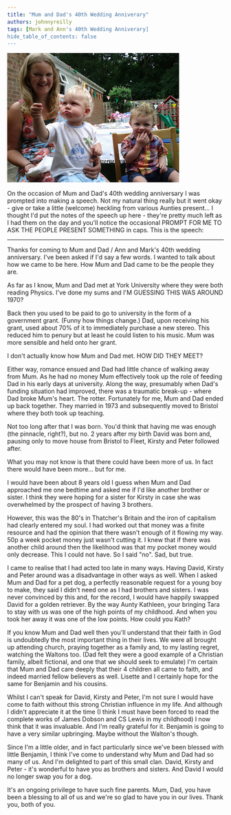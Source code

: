 ```yaml
---
title: "Mum and Dad's 40th Wedding Anniverary"
authors: johnnyreilly
tags: [Mark and Ann's 40th Wedding Anniverary]
hide_table_of_contents: false
---
```

![](2013-07-20+12.15.20.jpg)

On the occasion of Mum and Dad's 40th wedding anniversary I was prompted into making a speech. Not my natural thing really but it went okay - give or take a little (welcome) heckling from various Aunties present... I thought I'd put the notes of the speech up here - they're pretty much left as I had them on the day and you'll notice the occasional PROMPT FOR ME TO ASK THE PEOPLE PRESENT SOMETHING in caps. This is the speech:

---

Thanks for coming to Mum and Dad / Ann and Mark's 40th wedding anniversary. I've been asked if I'd say a few words. I wanted to talk about how we came to be here. How Mum and Dad came to be the people they are.

As far as I know, Mum and Dad met at York University where they were both reading Physics. I've done my sums and I'M GUESSING THIS WAS AROUND 1970?

Back then you used to be paid to go to university in the form of a government grant. (Funny how things change.) Dad, upon receiving his grant, used about 70% of it to immediately purchase a new stereo. This reduced him to penury but at least he could listen to his music. Mum was more sensible and held onto her grant.

I don't actually know how Mum and Dad met. HOW DID THEY MEET?

Either way, romance ensued and Dad had little chance of walking away from Mum. As he had no money Mum effectively took up the role of feeding Dad in his early days at university. Along the way, presumably when Dad's funding situation had improved, there was a traumatic break-up - where Dad broke Mum's heart. The rotter. Fortunately for me, Mum and Dad ended up back together. They married in 1973 and subsequently moved to Bristol where they both took up teaching.

Not too long after that I was born. You'd think that having me was enough (the pinnacle, right?), but no. 2 years after my birth David was born and, pausing only to move house from Bristol to Fleet, Kirsty and Peter followed after.

What you may not know is that there could have been more of us. In fact there would have been more... but for me.

I would have been about 8 years old I guess when Mum and Dad approached me one bedtime and asked me if I'd like another brother or sister. I think they were hoping for a sister for Kirsty in case she was overwhelmed by the prospect of having 3 brothers.

However, this was the 80's in Thatcher's Britain and the iron of capitalism had clearly entered my soul. I had worked out that money was a finite resource and had the opinion that there wasn't enough of it flowing my way. 50p a week pocket money just wasn't cutting it. I knew that if there was another child around then the likelihood was that my pocket money would only decrease. This I could not have. So I said "no". Sad, but true.

I came to realise that I had acted too late in many ways. Having David, Kirsty and Peter around was a disadvantage in other ways as well. When I asked Mum and Dad for a pet dog, a perfectly reasonable request for a young boy to make, they said I didn't need one as I had brothers and sisters. I was never convinced by this and, for the record, I would have happily swapped David for a golden retriever. By the way Aunty Kathleen, your bringing Tara to stay with us was one of the high points of my childhood. And when you took her away it was one of the low points. How could you Kath?

If you know Mum and Dad well then you'll understand that their faith in God is undoubtedly the most important thing in their lives. We were all brought up attending church, praying together as a family and, to my lasting regret, watching the Waltons too. (Dad felt they were a good example of a Christian family, albeit fictional, and one that we should seek to emulate) I'm certain that Mum and Dad care deeply that their 4 children all came to faith, and indeed married fellow believers as well. Lisette and I certainly hope for the same for Benjamin and his cousins.

Whilst I can't speak for David, Kirsty and Peter, I'm not sure I would have come to faith without this strong Christian influence in my life. And although I didn't appreciate it at the time (I think I must have been forced to read the complete works of James Dobson and CS Lewis in my childhood) I now think that it was invaluable. And I'm really grateful for it. Benjamin is going to have a very similar upbringing. Maybe without the Walton's though.

Since I'm a little older, and in fact particularly since we've been blessed with little Benjamin, I think I've come to understand why Mum and Dad had so many of us. And I'm delighted to part of this small clan. David, Kirsty and Peter - it's wonderful to have you as brothers and sisters. And David I would no longer swap you for a dog.

It's an ongoing privilege to have such fine parents. Mum, Dad, you have been a blessing to all of us and we're so glad to have you in our lives. Thank you, both of you.

<!---



Dad, homework, John Wyndham.  Piece of fiction I've read that made the most difference to me: Flowers for Algernon.  James Dobson improving. Selfless.

4 Christian kids with Christian spouses.Walks. Eurocamping. Draughts 5am insomnia.

Mums cooking.  Ability to talk on the phone.  

Could mention about them being a positive example to each of us and to the world at large as to how to make a marriage thrive.

Unique approach to discipline.  Mirror on the kitchen table so I had to watch myself eat


Love languages

Marriage course

Mum and dad loved us in different ways. Mum worried and cooked and hugged and wondered why we never phone home maybe Kirsty does.

Dad taught us, was selfless, made a lot of bonfires. Plus odd discipline.

I didn't want to grow up to be like mum and dad. Because I wanted to be cool. Now I expect to grow up like mum and dad. And i'm delighted. Because they're wonderful. And if I'm honest that may be just as well because I'm not sure I have the option to take after anyone else.

--->


